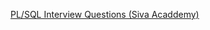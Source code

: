<a href="https://sivakacademy.blogspot.com/p/sql-plsql-interview-questions.html"> PL/SQL Interview Questions (Siva Acaddemy) </a> 

